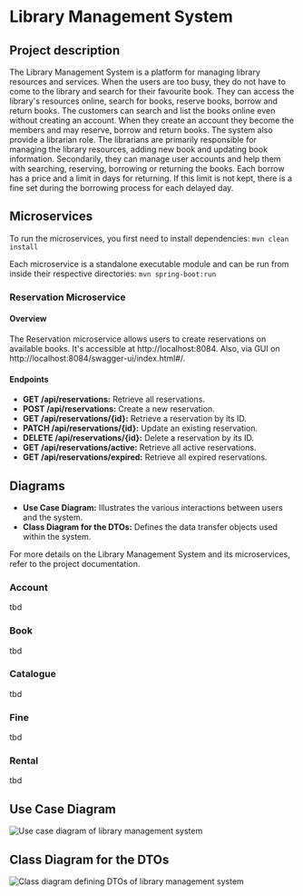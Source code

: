 # Library Management System

## Project description

The Library Management System is a platform for managing library resources and services.
When the users are too busy, they do not have to come to the library and search for their favourite book.
They can access the library's resources online, search for books, reserve books, borrow and return books.
The customers can search and list the books online even without creating an account.
When they create an account they become the members and may reserve, borrow and return books.
The system also provide a librarian role.
The librarians are primarily responsible for managing the library resources, adding new book and updating book
information.
Secondarily, they can manage user accounts and help them with searching, reserving, borrowing or returning the books.
Each borrow has a price and a limit in days for returning.
If this limit is not kept, there is a fine set during the borrowing process for each delayed day.

## Microservices

To run the microservices, you first need to install dependencies:
```mvn clean install```

Each microservice is a standalone executable module and can be run from inside their respective
directories: ```mvn spring-boot:run```

### Reservation Microservice

#### Overview

The Reservation microservice allows users to create reservations on available books.
It's accessible at http://localhost:8084. Also, via GUI on http://localhost:8084/swagger-ui/index.html#/.

#### Endpoints

- **GET /api/reservations:** Retrieve all reservations.
- **POST /api/reservations:** Create a new reservation.
- **GET /api/reservations/{id}:** Retrieve a reservation by its ID.
- **PATCH /api/reservations/{id}:** Update an existing reservation.
- **DELETE /api/reservations/{id}:** Delete a reservation by its ID.
- **GET /api/reservations/active:** Retrieve all active reservations.
- **GET /api/reservations/expired:** Retrieve all expired reservations.

## Diagrams

- **Use Case Diagram:** Illustrates the various interactions between users and the system.
- **Class Diagram for the DTOs:** Defines the data transfer objects used within the system.

For more details on the Library Management System and its microservices, refer to the project documentation.

### Account

tbd

### Book

tbd

### Catalogue

tbd

### Fine

tbd

### Rental

tbd

## Use Case Diagram

![](./puml/useCaseDiagram.png "Use case diagram of library management system")

## Class Diagram for the DTOs

![](./puml/classDiagram.png "Class diagram defining DTOs of library management system")





